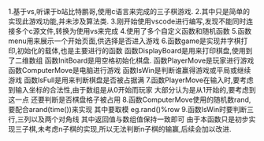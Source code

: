 1.基于vs,听课于b站比特鹏哥,使用c语言来完成的三子棋游戏.
2.其中只是简单的实现此游戏功能,并未涉及算法类.
3.刚开始使用vscode进行编写,发现不能同时连接多个c源文件,转换为使用vs来完成
4.使用了多个自定义函数和随机函数
5.函数menu用来展示一个开始页面,供选择是否进入游戏
6.函数game是实现井字棋打印,初始化的载体,也是主要进行的函数
函数DisplayBoard是用来打印棋盘,使用到了二维数组
函数InitBoard是用空格初始化棋盘.
函数PlayerMove是玩家进行游戏
函数ComputerMove是电脑进行游戏
函数IsWin是判断谁赢得游戏或平局或继续游戏
函数IsFull是用来判断棋盘是否被占据满
7.函数PlayerMove在输入时,要考虑到输入坐标的合法性,由于数组是从0开始而玩家
大部分认为是从1开始的,要考虑到这一点
还要判断是否棋盘格子被占用
8.函数ComputerMove使用的随机数rand,要配合arand(time())来实现
其中要取模
eg.rand()%row
9.函数IsWin时要判断三行,三列以及两个对角线
其中返回值与数组值保持一致即可
由于本函数只是初步实现三子棋,未考虑n子棋的实现,所以无法判断n子棋的输赢,后续会加以改进.

